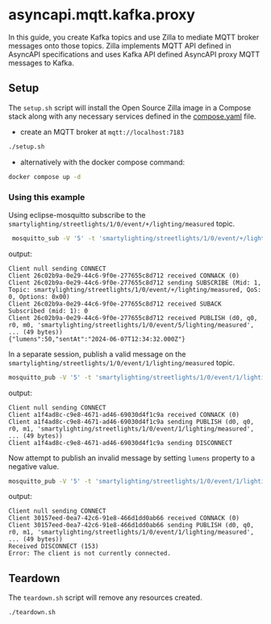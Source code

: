 # asyncapi.mqtt.kafka.proxy

In this guide, you create Kafka topics and use Zilla to mediate MQTT broker messages onto those topics.
Zilla implements MQTT API defined in AsyncAPI specifications and uses Kafka API defined AsyncAPI proxy MQTT messages to Kafka.

## Setup

The `setup.sh` script will install the Open Source Zilla image in a Compose stack along with any necessary services defined in the [compose.yaml](compose.yaml) file.

- create an MQTT broker at `mqtt://localhost:7183`

```bash
./setup.sh
```

- alternatively with the docker compose command:

```bash
docker compose up -d
```

### Using this example

Using eclipse-mosquitto subscribe to the `smartylighting/streetlights/1/0/event/+/lighting/measured` topic.

```bash
 mosquitto_sub -V '5' -t 'smartylighting/streetlights/1/0/event/+/lighting/measured' -d -p 7183
```

output:

```text
Client null sending CONNECT
Client 26c02b9a-0e29-44c6-9f0e-277655c8d712 received CONNACK (0)
Client 26c02b9a-0e29-44c6-9f0e-277655c8d712 sending SUBSCRIBE (Mid: 1, Topic: smartylighting/streetlights/1/0/event/+/lighting/measured, QoS: 0, Options: 0x00)
Client 26c02b9a-0e29-44c6-9f0e-277655c8d712 received SUBACK
Subscribed (mid: 1): 0
Client 26c02b9a-0e29-44c6-9f0e-277655c8d712 received PUBLISH (d0, q0, r0, m0, 'smartylighting/streetlights/1/0/event/5/lighting/measured', ... (49 bytes))
{"lumens":50,"sentAt":"2024-06-07T12:34:32.000Z"}
```

In a separate session, publish a valid message on the `smartylighting/streetlights/1/0/event/1/lighting/measured` topic.

```bash
mosquitto_pub -V '5' -t 'smartylighting/streetlights/1/0/event/1/lighting/measured' -m '{"lumens":50,"sentAt":"2024-06-07T12:34:32.000Z"}' -d -p 7183
```

output:

```
Client null sending CONNECT
Client a1f4ad8c-c9e8-4671-ad46-69030d4f1c9a received CONNACK (0)
Client a1f4ad8c-c9e8-4671-ad46-69030d4f1c9a sending PUBLISH (d0, q0, r0, m1, 'smartylighting/streetlights/1/0/event/1/lighting/measured', ... (49 bytes))
Client a1f4ad8c-c9e8-4671-ad46-69030d4f1c9a sending DISCONNECT
```

Now attempt to publish an invalid message by setting `lumens` property to a negative value.

```bash
mosquitto_pub -V '5' -t 'smartylighting/streetlights/1/0/event/1/lighting/measured' -m '{"lumens":-1,"sentAt":"2024-06-07T12:34:32.000Z"}' -d -p 7183 --repeat 2 --repeat-delay 3
```

output:
```
Client null sending CONNECT
Client 30157eed-0ea7-42c6-91e8-466d1dd0ab66 received CONNACK (0)
Client 30157eed-0ea7-42c6-91e8-466d1dd0ab66 sending PUBLISH (d0, q0, r0, m1, 'smartylighting/streetlights/1/0/event/1/lighting/measured', ... (49 bytes))
Received DISCONNECT (153)
Error: The client is not currently connected.
```

## Teardown

The `teardown.sh` script will remove any resources created.

```bash
./teardown.sh
```
